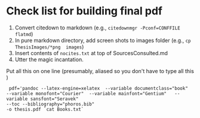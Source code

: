 # Check list for building final pdf #

1. Convert citedown to markdown (e.g., `citedownmgr -Pconf=CONFFILE flatmd`)
2.  In pure markdown directory, add screen shots to images folder (e.g., `cp ThesisImages/*png  images`)
3.  Insert contents of  `nocites.txt` at top of SourcesConsulted.md
4.  Utter the magic incantation.

Put all this on one line (presumably, aliased so you don't have to type all this )


     pdf='pandoc --latex-engine=xelatex  --variable documentclass="book"
    --variable monofont="Courier"  --variable mainfont="Gentium"   --variable sansfont="Seravek" 
    --toc --bibliography="phoros.bib" 
    -o thesis.pdf `cat Books.txt`   

